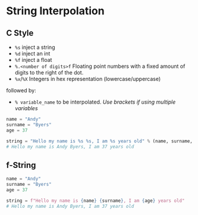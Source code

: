 
# String Interpolation

## C Style

- `%s` inject a string
- `%d` inject an int
- `%f` inject a float
- `%.<number of digits>f` Floating point numbers with a fixed amount of digits to the right of the dot.
- `%x`/`%X` Integers in hex representation (lowercase/uppercase)

followed by:
- `% variable_name` to be interpolated.
*Use brackets if using multiple variables*

```py
name = "Andy"
surname = "Byers"
age = 37

string = "Hello my name is %s %s, I am %s years old" % (name, surname,  age)
# Hello my name is Andy Byers, I am 37 years old
```

## f-String
```py
name = "Andy"
surname = "Byers"
age = 37

string = f"Hello my name is {name} {surname}, I am {age} years old"
# Hello my name is Andy Byers, I am 37 years old
```